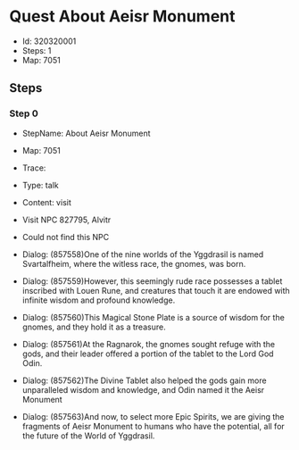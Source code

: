 # Quest About Aeisr Monument

- Id: 320320001
- Steps: 1
- Map: 7051

## Steps

### Step 0
- StepName:  About Aeisr Monument
- Map:  7051
- Trace:  
- Type:  talk
- Content:  visit
- Visit NPC 827795, Alvitr

- Could not find this NPC
- Dialog: (857558)One of the nine worlds of the Yggdrasil is named Svartalfheim, where the witless race, the gnomes, was born.
- Dialog: (857559)However, this seemingly rude race possesses a tablet inscribed with Louen Rune, and creatures that touch it are endowed with infinite wisdom and profound knowledge.
- Dialog: (857560)This Magical Stone Plate is a source of wisdom for the gnomes, and they hold it as a treasure.
- Dialog: (857561)At the Ragnarok, the gnomes sought refuge with the gods, and their leader offered a portion of the tablet to the Lord God Odin.
- Dialog: (857562)The Divine Tablet also helped the gods gain more unparalleled wisdom and knowledge, and Odin named it the Aeisr Monument
- Dialog: (857563)And now, to select more Epic Spirits, we are giving the fragments of Aeisr Monument to humans who have the potential, all for the future of the World of Yggdrasil.


